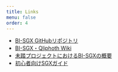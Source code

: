 ```yaml
---
title: Links
menu: false
order: 4
---
```


* [BI-SGX GitHubリポジトリ](https://github.com/hello31337/BI-SGX)
* [BI-SGX・Qliphoth Wiki](https://github.com/hello31337/BI-SGX/wiki)
* [未踏プロジェクトにおけるBI-SGXの概要](https://www.ipa.go.jp/jinzai/mitou/2019/gaiyou_f-3.html)
* [初心者向けSGXガイド](https://qiita.com/Cliffford/items/2f155f40a1c3eec288cf)
